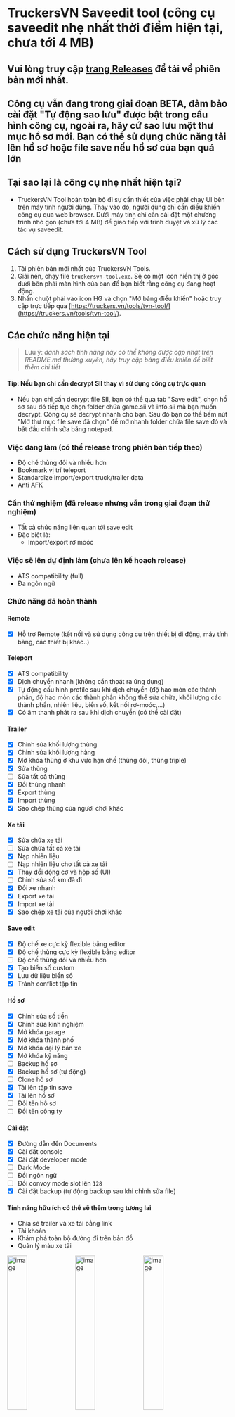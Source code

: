 # TruckersVN Saveedit tool (công cụ saveedit nhẹ nhất thời điểm hiện tại, chưa tới 4 MB)

## Vui lòng truy cập [trang Releases](https://github.com/lesongvi/truckersvn-saveedit-tool/releases) để tải về phiên bản mới nhất.

## Công cụ vẫn đang trong giai đoạn BETA, đảm bảo cài đặt "Tự động sao lưu" được bật trong cấu hình công cụ, ngoài ra, hãy cứ sao lưu một thư mục hồ sơ mới. Bạn có thể sử dụng chức năng tải lên hồ sơ hoặc file save nếu hồ sơ của bạn quá lớn

## Tại sao lại là công cụ nhẹ nhất hiện tại?

- TruckersVN Tool hoàn toàn bỏ đi sự cần thiết của việc phải chạy UI bên trên máy tính người dùng. Thay vào đó, người dùng chỉ cần điều khiển công cụ qua web browser. Dưới máy tính chỉ cần cài đặt một chương trình nhỏ gọn (chưa tới 4 MB) để giao tiếp với trình duyệt và xử lý các tác vụ saveedit.

## Cách sử dụng TruckersVN Tool

1. Tải phiên bản mới nhất của TruckersVN Tools.
2. Giải nén, chạy file `truckersvn-tool.exe`. Sẽ có một icon hiển thị ở góc dưới bên phải màn hình của bạn để bạn biết rằng công cụ đang hoạt động.
3. Nhấn chuột phải vào icon HG và chọn "Mở bảng điều khiển" hoặc truy cập trực tiếp qua [https://truckers.vn/tools/tvn-tool/](https://truckers.vn/tools/tvn-tool/).

## Các chức năng hiện tại

> Lưu ý: _danh sách tính năng này có thể không được cập nhật trên README.md thường xuyên, hãy truy cập bảng điều khiển để biết thêm chi tiết_

#### Tip: Nếu bạn chỉ cần decrypt SII thay vì sử dụng công cụ trực quan

- Nếu bạn chỉ cần decrypt file SII, bạn có thể qua tab "Save edit", chọn hồ sơ sau đó tiếp tục chọn folder chứa game.sii và info.sii mà bạn muốn decrypt. Công cụ sẽ decrypt nhanh cho bạn. Sau đó bạn có thể bấm nút "Mở thư mục file save đã chọn" để mở nhanh folder chứa file save đó và bắt đầu chỉnh sửa bằng notepad.

### Việc đang làm (có thể release trong phiên bản tiếp theo)

- Độ chế thùng đôi và nhiều hơn
- Bookmark vị trí teleport
- Standardize import/export truck/trailer data
- Anti AFK

### Cần thử nghiệm (đã release nhưng vẫn trong giai đoạn thử nghiệm)

- Tất cả chức năng liên quan tới save edit
- Đặc biệt là:
  - Import/export rơ moóc
### Việc sẽ lên dự định làm (chưa lên kế hoạch release)

- ATS compatibility (full)
- Đa ngôn ngữ

### Chức năng đã hoàn thành

#### Remote

- [x] Hỗ trợ Remote (kết nối và sử dụng công cụ trên thiết bị di động, máy tính bảng, các thiết bị khác..)

#### Teleport

- [x] ATS compatibility
- [x] Dịch chuyển nhanh (không cần thoát ra ứng dụng)
- [x] Tự động cấu hình profile sau khi dịch chuyển (độ hao mòn các thành phần, độ hao mòn các thành phần không thể sửa chữa, khối lượng các thành phần, nhiên liệu, biển số, kết nối rơ-moóc,...)
- [x] Có âm thanh phát ra sau khi dịch chuyển (có thể cài đặt)

#### Trailer

- [x] Chỉnh sửa khối lượng thùng
- [x] Chỉnh sửa khối lượng hàng
- [x] Mở khóa thùng ở khu vực hạn chế (thùng đôi, thùng triple)
- [x] Sửa thùng
- [ ] Sửa tất cả thùng
- [x] Đổi thùng nhanh
- [x] Export thùng
- [x] Import thùng
- [x] Sao chép thùng của người chơi khác

#### Xe tải

- [x] Sửa chữa xe tải
- [ ] Sửa chữa tất cả xe tải
- [x] Nạp nhiên liệu
- [ ] Nạp nhiên liệu cho tất cả xe tải
- [x] Thay đổi động cơ và hộp số (UI)
- [ ] Chỉnh sửa số km đã đi
- [x] Đổi xe nhanh
- [x] Export xe tải
- [x] Import xe tải
- [x] Sao chép xe tải của người chơi khác

#### Save edit

- [x] Độ chế xe cực kỳ flexible bằng editor
- [x] Độ chế thùng cực kỳ flexible bằng editor
- [ ] Độ chế thùng đôi và nhiều hơn
- [x] Tạo biển số custom
- [x] Lưu dữ liệu biển số
- [x] Tránh conflict tập tin

#### Hồ sơ

- [x] Chỉnh sửa số tiền
- [x] Chỉnh sửa kinh nghiệm
- [x] Mở khóa garage
- [x] Mở khóa thành phố
- [x] Mở khóa đại lý bán xe
- [x] Mở khóa kỹ năng
- [ ] Backup hồ sơ
- [x] Backup hồ sơ (tự động)
- [ ] Clone hồ sơ
- [x] Tải lên tập tin save
- [x] Tải lên hồ sơ
- [ ] Đổi tên hồ sơ
- [ ] Đổi tên công ty

#### Cài đặt

- [x] Đường dẫn đến Documents
- [x] Cài đặt console
- [x] Cài đặt developer mode
- [ ] Dark Mode
- [ ] Đổi ngôn ngữ
- [ ] Đổi convoy mode slot lên `128`
- [x] Cài đặt backup (tự động backup sau khi chỉnh sửa file)

#### Tính năng hữu ích có thể sẽ thêm trong tương lai

- Chia sẻ trailer và xe tải bằng link
- Tài khoản
- Khám phá toàn bộ đường đi trên bản đồ
- Quản lý màu xe tải

<img alt="image" src="https://github.com/user-attachments/assets/10049bb6-5980-4936-967d-fd1c1d1ccd20" width="30%" />

<img alt="image" src="https://github.com/user-attachments/assets/d03da7b9-f803-4407-920e-e079685f77a8" width="30%" />

<img alt="image" src="https://github.com/user-attachments/assets/118c8910-8a60-48ac-9208-67daaf01e781" width="30%" />

## Ghi chú

- Vì đây là dự án cá nhân nhỏ nên tôi chỉ làm khi nào rảnh, vào cuối tuần gì đó. Nếu bạn phát hiện bug hãy liên hệ với tôi qua email ở phần [Author](#author), tôi sẽ trả lời nhanh nhất có thể. Ở những kênh liên lạc khác có thể sẽ có chậm trễ. Cảm ơn.

## Author

- Lê Song Vĩ, <vi@lsv.vn>
